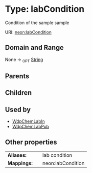 
# Type: labCondition


Condition of the sample sample

URI: [neon:labCondition](https://data.neonscience.org/labCondition)


## Domain and Range

None ->  <sub>OPT</sub> [String](types/String.md)

## Parents


## Children


## Used by

 * [WdpChemLabIn](WdpChemLabIn.md)
 * [WdpChemLabPub](WdpChemLabPub.md)

## Other properties

|  |  |  |
| --- | --- | --- |
| **Aliases:** | | lab condition |
| **Mappings:** | | neon:labCondition |

